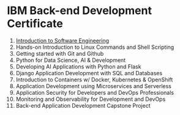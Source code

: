 # IBM Back-end Development Certificate

1. [Introduction to Software Engineering](./introduction-to-software-engineering/index.md)
2. Hands-on Introduction to Linux Commands and Shell Scripting
3. Getting started with Git and Github
4. Python for Data Science, AI & Development
5. Developing AI Applications with Python and Flask
6. Django Application Development with SQL and Databases
7. Introduction to Containers w/ Docker, Kubernetes & OpenShift
8. Application Development using Microservices and Serverless
9. Application Security for Developers and DevOps Professionals
10. Monitoring and Observability for Development and DevOps
11. Back-end Application Development Capstone Project